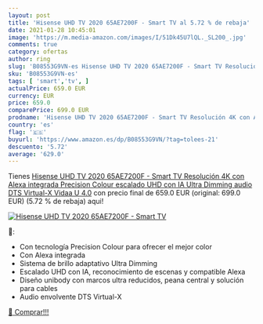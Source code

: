 ```yaml
---
layout: post
title: 'Hisense UHD TV 2020 65AE7200F - Smart TV al 5.72 % de rebaja'
date: 2021-01-28 10:45:01
image: 'https://m.media-amazon.com/images/I/51Dk45U7lQL._SL200_.jpg'
comments: true
category: ofertas
author: ring
slug: 'B08553G9VN-es Hisense UHD TV 2020 65AE7200F - Smart TV Resolución 4K con...'
sku: 'B08553G9VN-es'
tags: [ 'smart','tv', ]
actualPrice: 659.0 EUR
currency: EUR
price: 659.0
comparePrice: 699.0 EUR
prodname: 'Hisense UHD TV 2020 65AE7200F - Smart TV Resolución 4K con Alexa integrada  Precision Colour  escalado UHD con IA  Ultra Dimming  audio DTS Virtual-X  Vidaa U 4.0'
country: 'es'
flag: '🇪🇸'
buyurl: 'https://www.amazon.es/dp/B08553G9VN/?tag=tolees-21'
descuento: '5.72'
average: '629.0'
---
```


Tienes [Hisense UHD TV 2020 65AE7200F - Smart TV Resolución 4K con Alexa integrada  Precision Colour  escalado UHD con IA  Ultra Dimming  audio DTS Virtual-X  Vidaa U 4.0](https://www.amazon.es/dp/B08553G9VN/?tag=tolees-21) con precio final de  659.0 EUR (original: 699.0 EUR) (5.72 %  de rebaja) aqui!

[![Hisense UHD TV 2020 65AE7200F - Smart TV](https://m.media-amazon.com/images/I/51Dk45U7lQL._SL200_.jpg)](https://www.amazon.es/dp/B08553G9VN/?tag=tolees-21)

🔎:

- Con tecnología Precision Colour para ofrecer el mejor color
- Con Alexa integrada
- Sistema de brillo adaptativo Ultra Dimming
- Escalado UHD con IA, reconocimiento de escenas y compatible Alexa
- Diseño unibody con marcos ultra reducidos, peana central y solución para cables
- Audio envolvente DTS Virtual-X

[🛒 Comprar!!!](https://www.amazon.es/dp/B08553G9VN/?tag=tolees-21)
